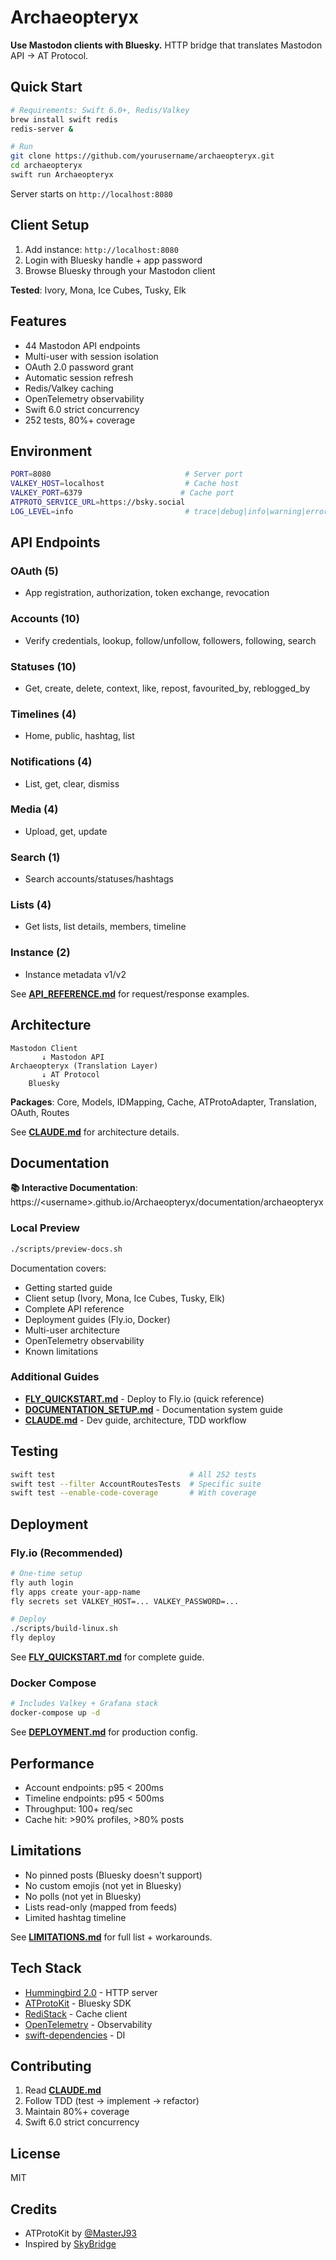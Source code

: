# Archaeopteryx

**Use Mastodon clients with Bluesky.** HTTP bridge that translates Mastodon API → AT Protocol.

## Quick Start

```bash
# Requirements: Swift 6.0+, Redis/Valkey
brew install swift redis
redis-server &

# Run
git clone https://github.com/yourusername/archaeopteryx.git
cd archaeopteryx
swift run Archaeopteryx
```

Server starts on `http://localhost:8080`

## Client Setup

1. Add instance: `http://localhost:8080`
2. Login with Bluesky handle + app password
3. Browse Bluesky through your Mastodon client

**Tested**: Ivory, Mona, Ice Cubes, Tusky, Elk

## Features

- 44 Mastodon API endpoints
- Multi-user with session isolation
- OAuth 2.0 password grant
- Automatic session refresh
- Redis/Valkey caching
- OpenTelemetry observability
- Swift 6.0 strict concurrency
- 252 tests, 80%+ coverage

## Environment

```bash
PORT=8080                              # Server port
VALKEY_HOST=localhost                  # Cache host
VALKEY_PORT=6379                      # Cache port
ATPROTO_SERVICE_URL=https://bsky.social
LOG_LEVEL=info                         # trace|debug|info|warning|error
```

## API Endpoints

### OAuth (5)
- App registration, authorization, token exchange, revocation

### Accounts (10)
- Verify credentials, lookup, follow/unfollow, followers, following, search

### Statuses (10)
- Get, create, delete, context, like, repost, favourited_by, reblogged_by

### Timelines (4)
- Home, public, hashtag, list

### Notifications (4)
- List, get, clear, dismiss

### Media (4)
- Upload, get, update

### Search (1)
- Search accounts/statuses/hashtags

### Lists (4)
- Get lists, list details, members, timeline

### Instance (2)
- Instance metadata v1/v2

See **[API_REFERENCE.md](API_REFERENCE.md)** for request/response examples.

## Architecture

```
Mastodon Client
       ↓ Mastodon API
Archaeopteryx (Translation Layer)
       ↓ AT Protocol
    Bluesky
```

**Packages**: Core, Models, IDMapping, Cache, ATProtoAdapter, Translation, OAuth, Routes

See **[CLAUDE.md](CLAUDE.md)** for architecture details.

## Documentation

**📚 Interactive Documentation**: https://\<username\>.github.io/Archaeopteryx/documentation/archaeopteryx

### Local Preview

```bash
./scripts/preview-docs.sh
```

Documentation covers:
- Getting started guide
- Client setup (Ivory, Mona, Ice Cubes, Tusky, Elk)
- Complete API reference
- Deployment guides (Fly.io, Docker)
- Multi-user architecture
- OpenTelemetry observability
- Known limitations

### Additional Guides

- **[FLY_QUICKSTART.md](FLY_QUICKSTART.md)** - Deploy to Fly.io (quick reference)
- **[DOCUMENTATION_SETUP.md](DOCUMENTATION_SETUP.md)** - Documentation system guide
- **[CLAUDE.md](CLAUDE.md)** - Dev guide, architecture, TDD workflow

## Testing

```bash
swift test                              # All 252 tests
swift test --filter AccountRoutesTests  # Specific suite
swift test --enable-code-coverage       # With coverage
```

## Deployment

### Fly.io (Recommended)

```bash
# One-time setup
fly auth login
fly apps create your-app-name
fly secrets set VALKEY_HOST=... VALKEY_PASSWORD=...

# Deploy
./scripts/build-linux.sh
fly deploy
```

See **[FLY_QUICKSTART.md](FLY_QUICKSTART.md)** for complete guide.

### Docker Compose

```bash
# Includes Valkey + Grafana stack
docker-compose up -d
```

See **[DEPLOYMENT.md](DEPLOYMENT.md)** for production config.

## Performance

- Account endpoints: p95 < 200ms
- Timeline endpoints: p95 < 500ms
- Throughput: 100+ req/sec
- Cache hit: >90% profiles, >80% posts

## Limitations

- No pinned posts (Bluesky doesn't support)
- No custom emojis (not yet in Bluesky)
- No polls (not yet in Bluesky)
- Lists read-only (mapped from feeds)
- Limited hashtag timeline

See **[LIMITATIONS.md](LIMITATIONS.md)** for full list + workarounds.

## Tech Stack

- [Hummingbird 2.0](https://github.com/hummingbird-project/hummingbird) - HTTP server
- [ATProtoKit](https://github.com/MasterJ93/ATProtoKit) - Bluesky SDK
- [RediStack](https://github.com/swift-server/RediStack) - Cache client
- [OpenTelemetry](https://github.com/open-telemetry/opentelemetry-swift) - Observability
- [swift-dependencies](https://github.com/pointfreeco/swift-dependencies) - DI

## Contributing

1. Read **[CLAUDE.md](CLAUDE.md)**
2. Follow TDD (test → implement → refactor)
3. Maintain 80%+ coverage
4. Swift 6.0 strict concurrency

## License

MIT

## Credits

- ATProtoKit by [@MasterJ93](https://github.com/MasterJ93)
- Inspired by [SkyBridge](https://github.com/videah/SkyBridge)
